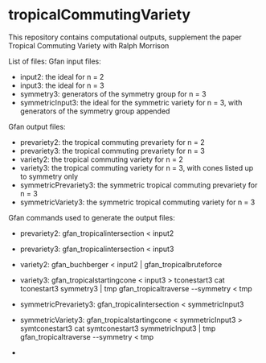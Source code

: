 # tropicalCommutingVariety
This repository contains computational outputs, supplement the paper Tropical Commuting Variety with Ralph Morrison

List of files:
Gfan input files:
- input2: the ideal for n = 2
- input3: the ideal for n = 3
- symmetry3: generators of the symmetry group for n = 3
- symmetricInput3: the ideal for the symmetric variety for n = 3, with generators of the symmetry group appended

Gfan output files:
- prevariety2: the tropical commuting prevariety for n = 2
- prevariety3: the tropical commuting prevariety for n = 3
- variety2: the tropical commuting variety for n = 2
- variety3: the tropical commuting variety for n = 3, with cones
listed up to symmetry only
- symmetricPrevariety3: the symmetric tropical commuting prevariety for n = 3
- symmetricVariety3: the symmetric tropical commuting variety for n = 3

Gfan commands used to generate the output files:
- prevariety2: gfan_tropicalintersection < input2
- prevariety3: gfan_tropicalintersection < input3
- variety2: gfan_buchberger < input2 | gfan_tropicalbruteforce 
- variety3: 
gfan_tropicalstartingcone < input3 > tconestart3
cat tconestart3 symmetry3 | tmp
gfan_tropicaltraverse --symmetry < tmp
- symmetricPrevariety3: gfan_tropicalintersection < symmetricInput3
- symmetricVariety3: 
gfan_tropicalstartingcone < symmetricInput3 > symtconestart3
cat symtconestart3 symmetricInput3 | tmp
gfan_tropicaltraverse --symmetry < tmp

- 
